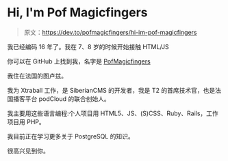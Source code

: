 # Hi, I'm Pof Magicfingers

> 原文：<https://dev.to/pofmagicfingers/hi-im-pof-magicfingers>

我已经编码 16 年了。我在 7、8 岁的时候开始接触 HTML/JS

你可以在 GitHub 上找到我，名字是 [PofMagicfingers](https://github.com/PofMagicfingers)

我住在法国的图卢兹。

我为 Xtraball 工作，是 SiberianCMS 的开发者，我是 T2 的首席技术官，也是法国播客平台 podCloud 的联合创始人。

我主要用这些语言编程:个人项目用 HTML5、JS、(S)CSS、Ruby、Rails，工作项目用 PHP。

我目前正在学习更多关于 PostgreSQL 的知识。

很高兴见到你。